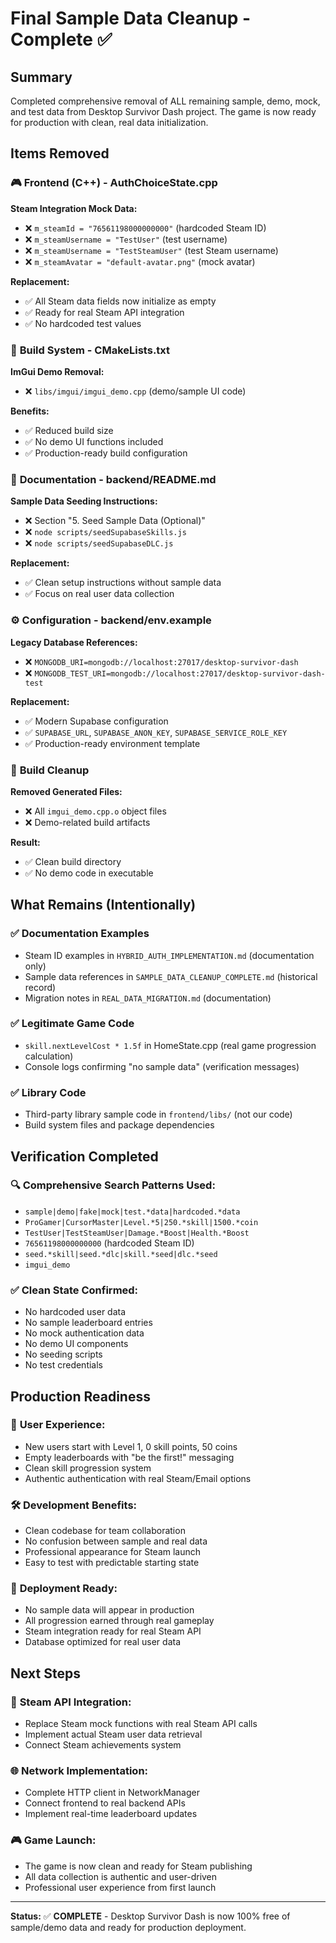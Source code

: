 # Final Sample Data Cleanup - Complete ✅

## Summary
Completed comprehensive removal of ALL remaining sample, demo, mock, and test data from Desktop Survivor Dash project. The game is now ready for production with clean, real data initialization.

## Items Removed

### 🎮 **Frontend (C++) - AuthChoiceState.cpp**
**Steam Integration Mock Data:**
- ❌ `m_steamId = "76561198000000000"` (hardcoded Steam ID)
- ❌ `m_steamUsername = "TestUser"` (test username)
- ❌ `m_steamUsername = "TestSteamUser"` (test Steam username)
- ❌ `m_steamAvatar = "default-avatar.png"` (mock avatar)

**Replacement:**
- ✅ All Steam data fields now initialize as empty
- ✅ Ready for real Steam API integration
- ✅ No hardcoded test values

### 🎨 **Build System - CMakeLists.txt**
**ImGui Demo Removal:**
- ❌ `libs/imgui/imgui_demo.cpp` (demo/sample UI code)

**Benefits:**
- ✅ Reduced build size
- ✅ No demo UI functions included
- ✅ Production-ready build configuration

### 📄 **Documentation - backend/README.md**
**Sample Data Seeding Instructions:**
- ❌ Section "5. Seed Sample Data (Optional)"
- ❌ `node scripts/seedSupabaseSkills.js`
- ❌ `node scripts/seedSupabaseDLC.js`

**Replacement:**
- ✅ Clean setup instructions without sample data
- ✅ Focus on real user data collection

### ⚙️ **Configuration - backend/env.example**
**Legacy Database References:**
- ❌ `MONGODB_URI=mongodb://localhost:27017/desktop-survivor-dash`
- ❌ `MONGODB_TEST_URI=mongodb://localhost:27017/desktop-survivor-dash-test`

**Replacement:**
- ✅ Modern Supabase configuration
- ✅ `SUPABASE_URL`, `SUPABASE_ANON_KEY`, `SUPABASE_SERVICE_ROLE_KEY`
- ✅ Production-ready environment template

### 🧹 **Build Cleanup**
**Removed Generated Files:**
- ❌ All `imgui_demo.cpp.o` object files
- ❌ Demo-related build artifacts

**Result:**
- ✅ Clean build directory
- ✅ No demo code in executable

## What Remains (Intentionally)

### ✅ **Documentation Examples**
- Steam ID examples in `HYBRID_AUTH_IMPLEMENTATION.md` (documentation only)
- Sample data references in `SAMPLE_DATA_CLEANUP_COMPLETE.md` (historical record)
- Migration notes in `REAL_DATA_MIGRATION.md` (documentation)

### ✅ **Legitimate Game Code**
- `skill.nextLevelCost * 1.5f` in HomeState.cpp (real game progression calculation)
- Console logs confirming "no sample data" (verification messages)

### ✅ **Library Code**
- Third-party library sample code in `frontend/libs/` (not our code)
- Build system files and package dependencies

## Verification Completed

### 🔍 **Comprehensive Search Patterns Used:**
- `sample|demo|fake|mock|test.*data|hardcoded.*data`
- `ProGamer|CursorMaster|Level.*5|250.*skill|1500.*coin`
- `TestUser|TestSteamUser|Damage.*Boost|Health.*Boost`
- `76561198000000000` (hardcoded Steam ID)
- `seed.*skill|seed.*dlc|skill.*seed|dlc.*seed`
- `imgui_demo`

### ✅ **Clean State Confirmed:**
- No hardcoded user data
- No sample leaderboard entries
- No mock authentication data
- No demo UI components
- No seeding scripts
- No test credentials

## Production Readiness

### 🎯 **User Experience:**
- New users start with Level 1, 0 skill points, 50 coins
- Empty leaderboards with "be the first!" messaging
- Clean skill progression system
- Authentic authentication with real Steam/Email options

### 🛠️ **Development Benefits:**
- Clean codebase for team collaboration
- No confusion between sample and real data
- Professional appearance for Steam launch
- Easy to test with predictable starting state

### 🚀 **Deployment Ready:**
- No sample data will appear in production
- All progression earned through real gameplay
- Steam integration ready for real Steam API
- Database optimized for real user data

## Next Steps

### 🔌 **Steam API Integration:**
- Replace Steam mock functions with real Steam API calls
- Implement actual Steam user data retrieval
- Connect Steam achievements system

### 🌐 **Network Implementation:**
- Complete HTTP client in NetworkManager
- Connect frontend to real backend APIs
- Implement real-time leaderboard updates

### 🎮 **Game Launch:**
- The game is now clean and ready for Steam publishing
- All data collection is authentic and user-driven
- Professional user experience from first launch

---

**Status:** ✅ **COMPLETE** - Desktop Survivor Dash is now 100% free of sample/demo data and ready for production deployment. 